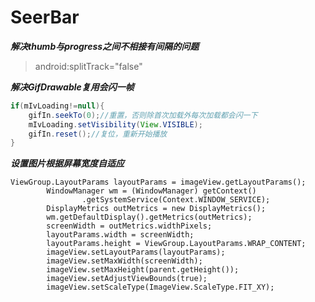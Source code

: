 
# SeerBar
***解决thumb与progress之间不相接有间隔的问题***

> android:splitTrack="false"



***解决GifDrawable复用会闪一帧***

```java
if(mIvLoading!=null){
    gifIn.seekTo(0);//重置，否则除首次加载外每次加载都会闪一下
    mIvLoading.setVisibility(View.VISIBLE);
    gifIn.reset();//复位，重新开始播放
}
```



***设置图片根据屏幕宽度自适应***

```
ViewGroup.LayoutParams layoutParams = imageView.getLayoutParams();
        WindowManager wm = (WindowManager) getContext()
                .getSystemService(Context.WINDOW_SERVICE);
        DisplayMetrics outMetrics = new DisplayMetrics();
        wm.getDefaultDisplay().getMetrics(outMetrics);
        screenWidth = outMetrics.widthPixels;
        layoutParams.width = screenWidth;
        layoutParams.height = ViewGroup.LayoutParams.WRAP_CONTENT;
        imageView.setLayoutParams(layoutParams);
        imageView.setMaxWidth(screenWidth);
        imageView.setMaxHeight(parent.getHeight());
        imageView.setAdjustViewBounds(true);
        imageView.setScaleType(ImageView.ScaleType.FIT_XY);
```

